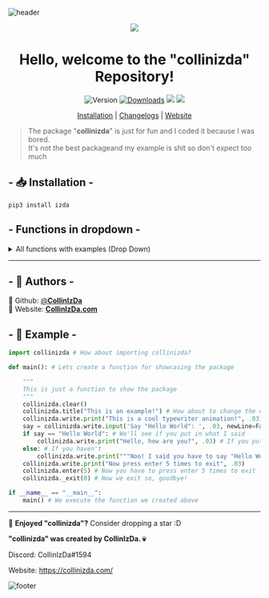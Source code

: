![header](https://capsule-render.vercel.app/api?type=waving&color=00ffff&text=CollinIzDa&fontColor=FFF&fontSize=90&animation=fadeIn&fontAlignY=38&desc=pip%20install%20collinizda&descAlignY=51&descAlign=64&height=300&section=header)

<div align="center">
  <img src="https://collinizda.com/img/besen.png"></img>
</div>

<h1 align="center">
  Hello, welcome to the "collinizda" Repository!
</h1>

<p align="center">
<img alt="Version" src="https://img.shields.io/badge/version-1.0.3-blue.svg?cacheSeconds=2592000" />
<a href="https://pepy.tech/project/collinizda" target="_blank">
<img alt="Downloads" src="https://static.pepy.tech/personalized-badge/collinizda?period=total&units=international_system&left_color=grey&right_color=blue&left_text=Downloads" /></a>
<img src="https://img.shields.io/github/languages/top/CollinIzDa/pip-install-collinizda?style=flat-square" </a>
<img src="https://img.shields.io/github/license/CollinIzDa/pip-install-collinizda?style=flat-square" </a>
</p>

<p align="center">
<a href="https://github.com/CollinIzDa/pip-install-collinizda#---installation--">Installation</a> |
<a href="https://github.com/CollinIzDa/pip-install-collinizda/blob/main/Changelog.md">Changelogs</a> |
<a href="https://collinizda.com">Website</a>
</p>

> The package "**collinizda**" is just for fun and I coded it because I was bored.
> <br>
> It's not the best packageand my example is shit so don't expect too much

## - 📥 Installation -
```ssh
pip3 install izda
```

## - Functions in dropdown -
<details>
<summary>All functions with examples (Drop Down)</summary>

## - ❗ Title Function -
```py
import collinizda # Import the libary

collinizda.title("This is the Title!") # Change the title
```

## - Clear Function -
```py
Import collinizda # Import the libary

collinizda.clear() # Clears the console
```

## - Write and Input -
```py
import collinizda # Import the libary

collinizda.write.print("Typewriter function", .03) # Typewriter print function
collinizda.write.input("Typewriter input function", .03, newLine=False) # Typewriter input animation
# The ", .03" in the function is the speed and the "newLine=..." is to print a new line after the animation
```

## - All other -
```py
import collinizda # Import the libary

collinizda.init() # Allows you to use colors in print
collinizda.command("echo Hello") # Execute a command into the console
collinizda.enter(5) # Press enter 5 times to exit
collinizda._exit(0) # Exit the programm with the exit code 0
```
</details>

---

## - 👤 Authors -
👤 Github: [@**CollinIzDa**](https://github.com/collinizda)<br>
👤 Website: [**CollinIzDa.com**](https://collinizda.com/)

## - 📍 Example -
```py
import collinizda # How about importing collinizda?

def main(): # Lets create a function for showcasing the package

    """
    This is just a function to show the package
    """
    collinizda.clear()
    collinizda.title("This is an example!") # How about to change the console title
    collinizda.write.print("This is a cool typewriter animation!", .03) # A nice typewriter animation
    say = collinizda.write.input('Say "Hello World": ', .03, newLine=False) # Also a typewriter animation but as an input
    if say == "Hello World": # We'll see if you put in what I said
        collinizda.write.print("Hello, how are you?", .03) # If you put in what I said, we'll ask how you're doing
    else: # If you haven't
        collinizda.write.print("""Noo! I said you have to say "Hello World"!""", .03) # We're telling you to type in "Hello World" like we said above
    collinizda.write.print("Now press enter 5 times to exit", .03)
    collinizda.enter(5) # Now you have to press enter 5 times to exit
    collinizda._exit(0) # Now we exit so, goodbye!

if __name__ == "__main__":
    main() # We execute the function we created above
```

---

🌟 **Enjoyed "collinizda"?** Consider dropping a star :D

**"collinizda" was created by CollinIzDa. 💀**

Discord: CollinIzDa#1594

Website: https://collinizda.com/

![footer](https://capsule-render.vercel.app/api?type=waving&color=00ffff&height=200&section=footer)
